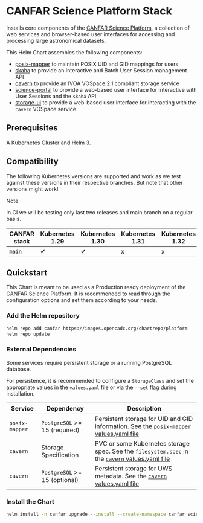 # CANFAR Science Platform Stack

Installs core components of the [CANFAR Science Platform](https://github.com/opencadc/science-platform.git), a collection of web services and browser-based user interfaces for accessing and processing large astronomical datasets.

This Helm Chart assembles the following components:
- [posix-mapper](../posix-mapper/) to maintain POSIX UID and GID mappings for users
- [skaha](../skaha/) to provide an Interactive and Batch User Session management API
- [cavern](../cavern/) to provide an IVOA VOSpace 2.1 compliant storage service
- [science-portal](../science-portal/) to provide a web-based user interface for interactive with User Sessions and the `skaha` API
- [storage-ui](../storage-ui/) to provide a web-based user interface for interacting with the `cavern` VOSpace service

## Prerequisites

A Kubernetes Cluster and Helm 3.

## Compatibility

The following Kubernetes versions are supported and work as we test against these versions in their respective branches. But note that other versions might work!

> [!NOTE]
> In CI we will be testing only last two releases and main branch on a regular basis.

| CANFAR stack                                                                      | Kubernetes 1.29 | Kubernetes 1.30 | Kubernetes 1.31 | Kubernetes 1.32 | Kubernetes 1.33 | Kubernetes 1.34 |
|--------------------------------------------------------------------------------------------|-----------------|-----------------|-----------------|-----------------|-----------------|-----------------|
| [`main`](https://github.com/prometheus-operator/kube-prometheus/tree/main)                 | ✔               | ✔               | x               | x               | x               | x               |

## Quickstart

This Chart is meant to be used as a Production ready deployment of the CANFAR Science Platform. It is recommended to read through the configuration options and set them according to your needs.

### Add the Helm repository

```bash
helm repo add canfar https://images.opencadc.org/chartrepo/platform
helm repo update
```

### External Dependencies

Some services require persistent storage or a running PostgreSQL database. 

For persistence, it is recommended to configure a `StorageClass` and set the appropriate values in the `values.yaml` file or via the `--set` flag during installation.

| Service        | Dependency | Description                              |
|----------------|------------------------|------------------------------------------|
| `posix-mapper` | `PostgreSQL` >= 15 (required)    | Persistent storage for UID and GID information.  See the [`posix-mapper` values.yaml file](../posix-mapper/values.yaml#L131) |
| `cavern`       | Storage Specification | PVC or some Kubernetes storage spec.  See the `filesystem.spec` in the [`cavern` values.yaml file](../cavern/values.yaml#L174) |
| `cavern`       | `PostgreSQL` >= 15 (optional) | Persistent storage for UWS metadata. See the [`cavern` values.yaml file](../cavern/values.yaml#L195) |

### Install the Chart

```bash
helm install -n canfar upgrade --install --create-namespace canfar science-platform/canfar
```